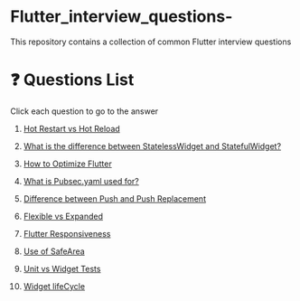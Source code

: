 # Flutter_interview_questions-
This repository contains a collection of common Flutter interview questions 
# :question: Questions List
Click each question to go to the answer 

1. [ Hot Restart vs Hot Reload](https://github.com/Amjadyabroudi128/Flutter_interview_questions-/blob/main/Flutter%20Q%26A/Q01)

2. [What is the difference between StatelessWidget and StatefulWidget?](https://github.com/Amjadyabroudi128/Flutter_interview_questions-/blob/main/Flutter%20Q%26A/Q02)
3. [How to Optimize Flutter](https://github.com/Amjadyabroudi128/Flutter_interview_questions-/blob/main/Flutter%20Q%26A/Q03)
4. [What is Pubsec.yaml used for?](https://github.com/Amjadyabroudi128/Flutter_interview_questions-/blob/main/Flutter%20Q%26A/Q04)
5. [Difference between Push and Push Replacement](https://github.com/Amjadyabroudi128/Flutter_interview_questions-/blob/main/Flutter%20Q%26A/Q05)
6. [Flexible vs Expanded](https://github.com/Amjadyabroudi128/Flutter_interview_questions-/blob/main/Flutter%20Q%26A/Q06)
7. [Flutter Responsiveness](https://github.com/Amjadyabroudi128/Flutter_interview_questions-/blob/main/Flutter%20Q%26A/Q07)
8. [Use of SafeArea](https://github.com/Amjadyabroudi128/Flutter_interview_questions-/blob/main/Flutter%20Q%26A/Q08)
9. [Unit vs Widget Tests](https://github.com/Amjadyabroudi128/Flutter_interview_questions-/blob/main/Flutter%20Q%26A/Q09)
10. [Widget lifeCycle](https://github.com/Amjadyabroudi128/Flutter_interview_questions-/blob/main/Flutter%20Q%26A/Q10)
